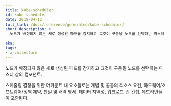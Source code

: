 ```yaml
---
title: kube-scheduler
id: kube-scheduler
date: 2018-04-12
full_link: /docs/reference/generated/kube-scheduler/
short_description: >
  노드가 배정되지 않은 새로 생성된 파드를 감지하고 그것이 구동될 노드를 선택하는 마스터 상의 컴포넌트.

aka: 
tags:
- architecture
---
```

 노드가 배정되지 않은 새로 생성된 파드를 감지하고 그것이 구동될 노드를 선택하는 마스터 상의 컴포넌트.

<!--more--> 

스케줄링 결정을 위한 어카운트 내 요소들로는 개별 및 공동의 리소스 요건, 하드웨어/소프트웨어/정책 제약, 친밀 및 배격 명세, 데이터 지역성, 워크로드-간 간섭, 데드라인들이 포함된다.
